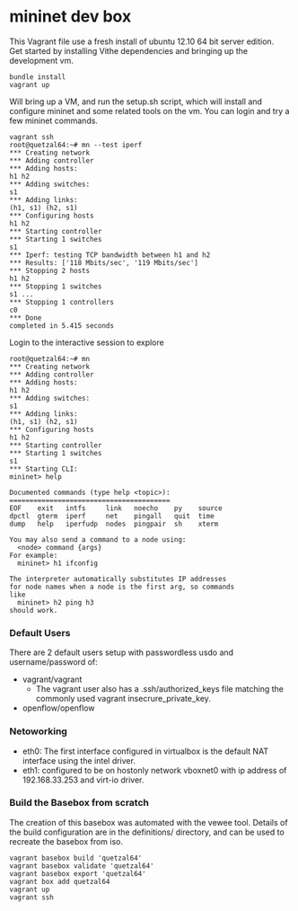 # mininet dev box

This Vagrant file use a fresh install of ubuntu 12.10 64 bit server edition.  
Get started by installing Vithe dependencies and bringing up the development vm.

    bundle install
    vagrant up 
  
Will bring up a VM, and run the setup.sh script, which will install and configure mininet and some related tools on the vm.
You can login and try a few mininet commands.

    vagrant ssh
    root@quetzal64:~# mn --test iperf
    *** Creating network
    *** Adding controller
    *** Adding hosts:
    h1 h2 
    *** Adding switches:
    s1 
    *** Adding links:
    (h1, s1) (h2, s1) 
    *** Configuring hosts
    h1 h2 
    *** Starting controller
    *** Starting 1 switches
    s1 
    *** Iperf: testing TCP bandwidth between h1 and h2
    *** Results: ['118 Mbits/sec', '119 Mbits/sec']
    *** Stopping 2 hosts
    h1 h2 
    *** Stopping 1 switches
    s1 ...
    *** Stopping 1 controllers
    c0 
    *** Done
    completed in 5.415 seconds
  
  
Login to the interactive session to explore
    
    root@quetzal64:~# mn
    *** Creating network
    *** Adding controller
    *** Adding hosts:
    h1 h2 
    *** Adding switches:
    s1 
    *** Adding links:
    (h1, s1) (h2, s1) 
    *** Configuring hosts
    h1 h2 
    *** Starting controller
    *** Starting 1 switches
    s1 
    *** Starting CLI:
    mininet> help

    Documented commands (type help <topic>):
    ========================================
    EOF    exit   intfs     link   noecho    py    source
    dpctl  gterm  iperf     net    pingall   quit  time  
    dump   help   iperfudp  nodes  pingpair  sh    xterm 

    You may also send a command to a node using:
      <node> command {args}
    For example:
      mininet> h1 ifconfig

    The interpreter automatically substitutes IP addresses
    for node names when a node is the first arg, so commands
    like
      mininet> h2 ping h3
    should work.
    

### Default Users 

There are 2 default users setup with passwordless usdo and username/password of:
 
  - vagrant/vagrant
    - The vagrant user also has a .ssh/authorized_keys file matching the commonly used vagrant insecrure_private_key.
  - openflow/openflow

### Netoworking

  - eth0: The first interface configured in virtualbox is the default NAT interface using the intel driver.
  - eth1: configured to be on hostonly network vboxnet0 with ip address of 192.168.33.253 and virt-io driver. 
  
  
###  Build the Basebox from scratch

The creation of this basebox was automated with the vewee tool.  Details of the build configuration are in the definitions/ directory, and can be used
to recreate the basebox from iso.

    vagrant basebox build 'quetzal64'
    vagrant basebox validate 'quetzal64'
    vagrant basebox export 'quetzal64'
    vagrant box add quetzal64
    vagrant up
    vagrant ssh
